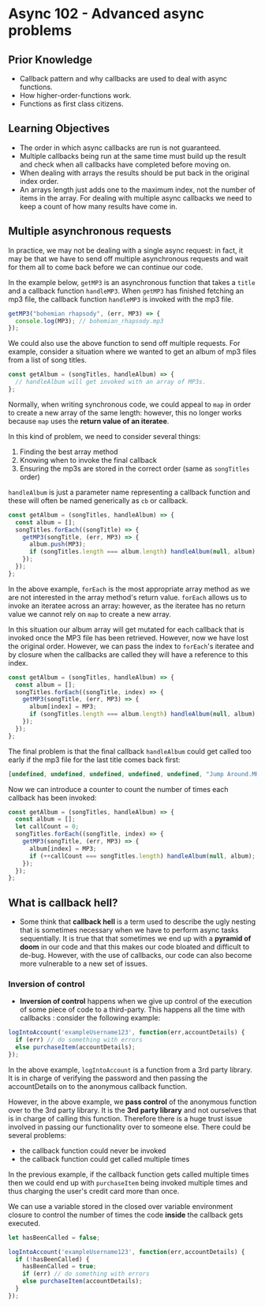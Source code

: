 # Async 102 - Advanced async problems

## Prior Knowledge

- Callback pattern and why callbacks are used to deal with async functions.
- How higher-order-functions work.
- Functions as first class citizens.

## Learning Objectives

- The order in which async callbacks are run is not guaranteed.
- Multiple callbacks being run at the same time must build up the result and check when all callbacks have completed before moving on.
- When dealing with arrays the results should be put back in the original index order.
- An arrays length just adds one to the maximum index, not the number of items in the array. For dealing with multiple async callbacks we need to keep a count of how many results have come in.

## Multiple asynchronous requests

In practice, we may not be dealing with a single async request: in fact, it may be that we have to send off multiple asynchronous requests and wait for them all to come back before we can continue our code.

In the example below, `getMP3` is an asynchronous function that takes a `title` and a callback function `handleMP3`. When `getMP3` has finished fetching an mp3 file, the callback function `handleMP3` is invoked with the mp3 file.

```js
getMP3("bohemian rhapsody", (err, MP3) => {
  console.log(MP3); // bohemian_rhapsody.mp3
});
```

We could also use the above function to send off multiple requests. For example, consider a situation where we wanted to get an album of mp3 files from a list of song titles.

```js
const getAlbum = (songTitles, handleAlbum) => {
  // handleAlbum will get invoked with an array of MP3s.
};
```

Normally, when writing synchronous code, we could appeal to `map` in order to create a new array of the same length: however, this no longer works because `map` uses the **return value of an iteratee**.

In this kind of problem, we need to consider several things:

1. Finding the best array method
2. Knowing when to invoke the final callback
3. Ensuring the mp3s are stored in the correct order (same as `songTitles` order)

`handleAlbum` is just a parameter name representing a callback function and these will often be named generically as `cb` or callback.

```js
const getAlbum = (songTitles, handleAlbum) => {
  const album = [];
  songTitles.forEach((songTitle) => {
    getMP3(songTitle, (err, MP3) => {
      album.push(MP3);
      if (songTitles.length === album.length) handleAlbum(null, album);
    });
  });
};
```

In the above example, `forEach` is the most appropriate array method as we are not interested in the array method's return value. `forEach` allows us to invoke an iteratee across an array: however, as the iteratee has no return value we cannot rely on `map` to create a new array.

In this situation our album array will get mutated for each callback that is invoked once the MP3 file has been retrieved. However, now we have lost the original order. However, we can pass the index to `forEach`'s iteratee and by closure when the callbacks are called they will have a reference to this index.

```js
const getAlbum = (songTitles, handleAlbum) => {
  const album = [];
  songTitles.forEach((songTitle, index) => {
    getMP3(songTitle, (err, MP3) => {
      album[index] = MP3;
      if (songTitles.length === album.length) handleAlbum(null, album);
    });
  });
};
```

The final problem is that the final callback `handleAlbum` could get called too early if the mp3 file for the last title comes back first:

```js
[undefined, undefined, undefined, undefined, undefined, "Jump Around.MP3"];
```

Now we can introduce a counter to count the number of times each callback has been invoked:

```js
const getAlbum = (songTitles, handleAlbum) => {
  const album = [];
  let callCount = 0;
  songTitles.forEach((songTitle, index) => {
    getMP3(songTitle, (err, MP3) => {
      album[index] = MP3;
      if (++callCount === songTitles.length) handleAlbum(null, album);
    });
  });
};
```

## What is callback hell?

- Some think that **callback hell** is a term used to describe the ugly nesting that is sometimes necessary when we have to perform async tasks sequentially. It is true that that sometimes we end up with a **pyramid of doom** in our code and that this makes our code bloated and difficult to de-bug. However, with the use of callbacks, our code can also become more vulnerable to a new set of issues.

### Inversion of control

- **Inversion of control** happens when we give up control of the execution of some piece of code to a third-party. This happens all the time with callbacks : consider the following example:

```js
logIntoAccount('exampleUsername123', function(err,accountDetails) {
  if (err) // do something with errors
  else purchaseItem(accountDetails);
});
```

In the above example, `logIntoAccount` is a function from a 3rd party library. It is in charge of verifying the password and then passing the accountDetails on to the anonymous callback function.

However, in the above example, we **pass control** of the anonymous function over to the 3rd party library. It is the **3rd party library** and not ourselves that is in charge of calling this function. Therefore there is a huge trust issue involved in passing our functionality over to someone else. There could be several problems:

- the callback function could never be invoked
- the callback function could get called multiple times

In the previous example, if the callback function gets called multiple times then we could end up with `purchaseItem` being invoked multiple times and thus charging the user's credit card more than once.

We can use a variable stored in the closed over variable environment closure to control the number of times the code **inside** the callback gets executed.

```js
let hasBeenCalled = false;

logIntoAccount('exampleUsername123', function(err,accountDetails) {
  if (!hasBeenCalled) {
    hasBeenCalled = true;
    if (err) // do something with errors
    else purchaseItem(accountDetails);
  }
});
```
